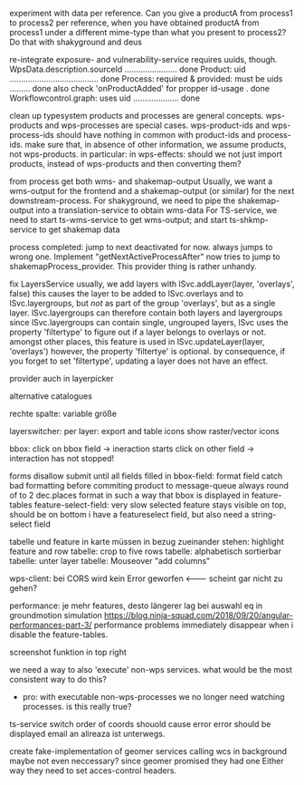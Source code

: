 
experiment with data per reference. 
    Can you give a productA from process1 to process2 per reference,
    when you have obtained productA from process1 under a different mime-type than what you present to process2?
        Do that with shakyground and deus

re-integrate exposure- and vulnerability-service
    requires uuids, though.
        WpsData.description.sourceId ....................... done
        Product: uid ....................................... done
        Process: required & provided: must be uids ......... done
          also check 'onProductAdded' for propper id-usage . done
        Workflowcontrol.graph: uses uid .................... done

clean up typesystem
    products and processes are general concepts. 
    wps-products and wps-processes are special cases. 
        wps-product-ids and wps-process-ids should have nothing in common with product-ids and process-ids. 
        make sure that, in absence of other information, we assume products, not wps-products. 
            in particular: in wps-effects: should we not just import products, instead of wps-products and then converting them?


from process get both wms- and shakemap-output
    Usually, we want a wms-output for the frontend
    and a shakemap-output (or similar) for the next downstream-process.
        For shakyground, we need to pipe the shakemap-output into a translation-service to obtain wms-data
        For TS-service, we need to start ts-wms-service to get wms-output; and start ts-shkmp-service to get shakemap data





process completed: jump to next
    deactivated for now.
    always jumps to wrong one. Implement "getNextActiveProcessAfter"
        now tries to jump to shakemapProcess_provider. This provider thing is rather unhandy.

fix LayersService
    usually, we add layers with lSvc.addLayer(layer, 'overlays', false)
    this causes the layer to be added 
        to lSvc.overlays
        and to lSvc.layergroups, but *not* as part of the group 'overlays', but as a single layer.
    lSvc.layergroups can therefore contain both layers and layergroups
    since lSvc.layergroups can contain single, ungrouped layers, lSvc uses the property 'filtertype' to figure out if a layer belongs to overlays or not. 
        amongst other places, this feature is used in lSvc.updateLayer(layer, 'overlays')
    however, the property 'filtertye' is optional. 
        by consequence, if you forget to set 'filtertype', updating a layer does not have an effect. 

provider auch in layerpicker

alternative catalogues

rechte spalte: variable größe

layerswitcher: 
    per layer: export and table icons
    show raster/vector icons

bbox: 
    click on bbox field -> ineraction starts
    click on other field -> interaction has not stopped!

forms
    disallow submit until all fields filled in 
    bbox-field: format field
        catch bad formatting before commiting product to message-queue
        always round of to 2 dec.places
        format in such a way that bbox is displayed in feature-tables
    feature-select-field: 
        very slow
        selected feature stays visible on top, should be on bottom
    i have a featureselect field, but also need a string-select field

tabelle und feature in karte müssen in bezug zueinander stehen: highlight feature and row
tabelle: crop to five rows
tabelle: alphabetisch sortierbar
tabelle: unter layer
tabelle: Mouseover "add columns"
        
wps-client:
    bei CORS wird kein Error geworfen <--- scheint gar nicht zu gehen?

performance: 
    je mehr features, desto längerer lag bei auswahl eq in groundmotion simulation
    https://blog.ninja-squad.com/2018/09/20/angular-performances-part-3/
    performance problems immediately disappear when i disable the feature-tables. 

screenshot funktion in top right

we need a way to also 'execute' non-wps services. 
what would be the most consistent way to do this?
 - pro: with executable non-wps-processes we no longer need watching processes. 
    is this really true?

ts-service
    switch order of coords
        shouold cause error
        error should be displayed
    email an alireaza ist unterwegs. 

create fake-implementation of geomer services
    calling wcs in background
    maybe not even neccessary? since geomer promised they had one
        Either way they need to set acces-control headers. 